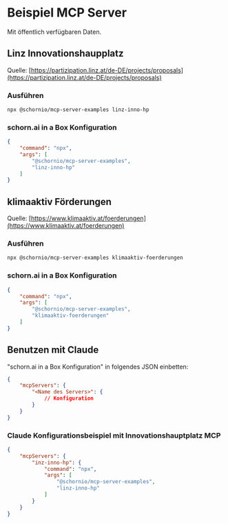 # Beispiel MCP Server

Mit öffentlich verfügbaren Daten.

## Linz Innovationshaupplatz

Quelle: [https://partizipation.linz.at/de-DE/projects/proposals](https://partizipation.linz.at/de-DE/projects/proposals)

### Ausführen

```bash
npx @schornio/mcp-server-examples linz-inno-hp
```

### schorn.ai in a Box Konfiguration

```json
{
    "command": "npx",
    "args": [
        "@schornio/mcp-server-examples",
        "linz-inno-hp"
    ]
}
```

## klimaaktiv Förderungen

Quelle: [https://www.klimaaktiv.at/foerderungen](https://www.klimaaktiv.at/foerderungen)

### Ausführen

```bash
npx @schornio/mcp-server-examples klimaaktiv-foerderungen
```

### schorn.ai in a Box Konfiguration

```json
{
    "command": "npx",
    "args": [
        "@schornio/mcp-server-examples",
        "klimaaktiv-foerderungen"
    ]
}
```

## Benutzen mit Claude

"schorn.ai in a Box Konfiguration" in folgendes JSON einbetten:

```json
{
    "mcpServers": {
        "<Name des Servers>": {
            // Konfiguration
        }
    }
}
```

### Claude Konfigurationsbeispiel mit Innovationshauptplatz MCP

```json
{
    "mcpServers": {
        "inz-inno-hp": {
            "command": "npx",
            "args": [
                "@schornio/mcp-server-examples",
                "linz-inno-hp"
            ]
        }
    }
}
```